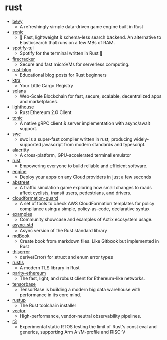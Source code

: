 # rust
- [bevy](https://github.com/bevyengine/bevy)
  - A refreshingly simple data-driven game engine built in Rust
- [sonic](https://github.com/valeriansaliou/sonic)
  - 🦔 Fast, lightweight & schema-less search backend. An alternative to Elasticsearch that runs on a few MBs of RAM.
- [spotify-tui](https://github.com/Rigellute/spotify-tui)
  - Spotify for the terminal written in Rust 🚀
- [firecracker](https://github.com/firecracker-microvm/firecracker)
  - Secure and fast microVMs for serverless computing.
- [rust-blog](https://github.com/pretzelhammer/rust-blog)
  - Educational blog posts for Rust beginners
- [ktra](https://github.com/moriturus/ktra)
  - Your Little Cargo Registry
- [solana](https://github.com/solana-labs/solana)
  - Web-Scale Blockchain for fast, secure, scalable, decentralized apps and marketplaces.
- [lighthouse](https://github.com/sigp/lighthouse)
  - Rust Ethereum 2.0 Client
- [tonic](https://github.com/hyperium/tonic)
  - A native gRPC client & server implementation with async/await support.
- [swc](https://github.com/swc-project/swc)
  - swc is a super-fast compiler written in rust; producing widely-supported javascript from modern standards and typescript.
- [alacritty](https://github.com/alacritty/alacritty)
  - A cross-platform, GPU-accelerated terminal emulator
- [rust](https://github.com/rust-lang/rust)
  - Empowering everyone to build reliable and efficient software.
- [engine](https://github.com/Qovery/engine)
  - Deploy your apps on any Cloud providers in just a few seconds
- [abstreet](https://github.com/dabreegster/abstreet)
  - A traffic simulation game exploring how small changes to roads affect cyclists, transit users, pedestrians, and drivers.
- [cloudformation-guard](https://github.com/aws-cloudformation/cloudformation-guard)
  - A set of tools to check AWS CloudFormation templates for policy compliance using a simple, policy-as-code, declarative syntax
- [examples](https://github.com/actix/examples)
  - Community showcase and examples of Actix ecosystem usage.
- [async-std](https://github.com/async-rs/async-std)
  - Async version of the Rust standard library
- [mdBook](https://github.com/rust-lang/mdBook)
  - Create book from markdown files. Like Gitbook but implemented in Rust
- [thiserror](https://github.com/dtolnay/thiserror)
  - derive(Error) for struct and enum error types
- [rustls](https://github.com/ctz/rustls)
  - A modern TLS library in Rust
- [parity-ethereum](https://github.com/openethereum/parity-ethereum)
  - The fast, light, and robust client for Ethereum-like networks.
- [tensorbase](https://github.com/tensorbase/tensorbase)
  - TensorBase is building a modern big data warehouse with performance in its core mind.
- [rustup](https://github.com/rust-lang/rustup)
  - The Rust toolchain installer
- [vector](https://github.com/timberio/vector)
  - High-performance, vendor-neutral observability pipelines.
- [r3](https://github.com/yvt/r3)
  - Experimental static RTOS testing the limit of Rust's const eval and generics, supporting Arm A-/M-profile and RISC-V
